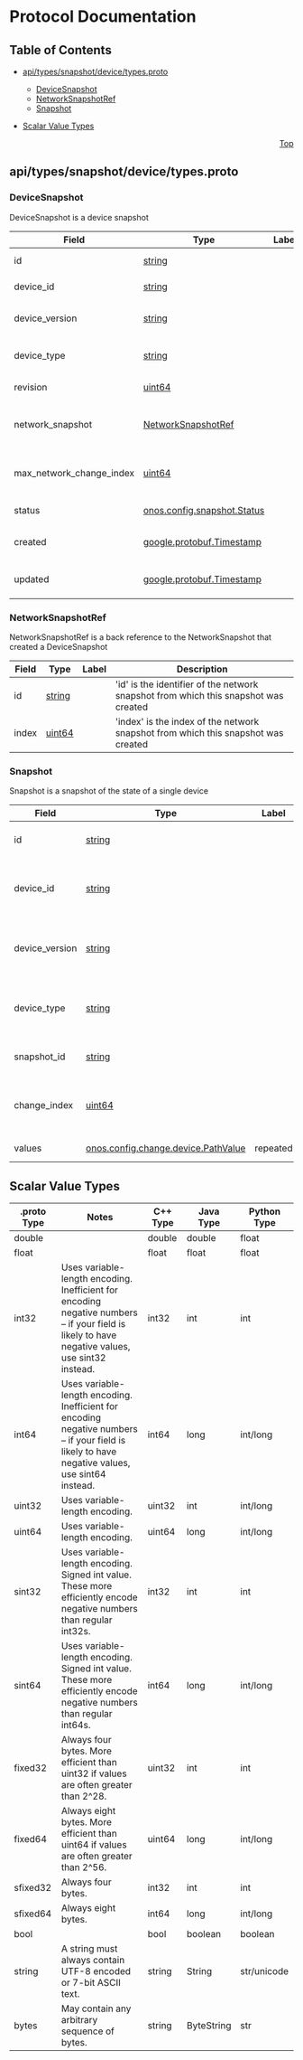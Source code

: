 # Protocol Documentation
<a name="top"></a>

## Table of Contents

- [api/types/snapshot/device/types.proto](#api/types/snapshot/device/types.proto)
    - [DeviceSnapshot](#onos.config.snapshot.device.DeviceSnapshot)
    - [NetworkSnapshotRef](#onos.config.snapshot.device.NetworkSnapshotRef)
    - [Snapshot](#onos.config.snapshot.device.Snapshot)
  
  
  
  

- [Scalar Value Types](#scalar-value-types)



<a name="api/types/snapshot/device/types.proto"></a>
<p align="right"><a href="#top">Top</a></p>

## api/types/snapshot/device/types.proto



<a name="onos.config.snapshot.device.DeviceSnapshot"></a>

### DeviceSnapshot
DeviceSnapshot is a device snapshot


| Field | Type | Label | Description |
| ----- | ---- | ----- | ----------- |
| id | [string](#string) |  | &#39;id&#39; is the unique snapshot identifier |
| device_id | [string](#string) |  | &#39;device_id&#39; is the device to which the snapshot applies |
| device_version | [string](#string) |  | &#39;device_version&#39; is the version to which the snapshot applies |
| device_type | [string](#string) |  | &#39;device_type&#39; is an optional device type to which to apply this change |
| revision | [uint64](#uint64) |  | &#39;revision&#39; is the request revision number |
| network_snapshot | [NetworkSnapshotRef](#onos.config.snapshot.device.NetworkSnapshotRef) |  | &#39;network_snapshot&#39; is a reference to the network snapshot from which this snapshot was created |
| max_network_change_index | [uint64](#uint64) |  | &#39;max_network_change_index&#39; is the maximum network change index to be snapshotted for the device |
| status | [onos.config.snapshot.Status](#onos.config.snapshot.Status) |  | &#39;status&#39; is the snapshot status |
| created | [google.protobuf.Timestamp](#google.protobuf.Timestamp) |  | &#39;created&#39; is the time at which the configuration was created |
| updated | [google.protobuf.Timestamp](#google.protobuf.Timestamp) |  | &#39;updated&#39; is the time at which the configuration was last updated |






<a name="onos.config.snapshot.device.NetworkSnapshotRef"></a>

### NetworkSnapshotRef
NetworkSnapshotRef is a back reference to the NetworkSnapshot that created a DeviceSnapshot


| Field | Type | Label | Description |
| ----- | ---- | ----- | ----------- |
| id | [string](#string) |  | &#39;id&#39; is the identifier of the network snapshot from which this snapshot was created |
| index | [uint64](#uint64) |  | &#39;index&#39; is the index of the network snapshot from which this snapshot was created |






<a name="onos.config.snapshot.device.Snapshot"></a>

### Snapshot
Snapshot is a snapshot of the state of a single device


| Field | Type | Label | Description |
| ----- | ---- | ----- | ----------- |
| id | [string](#string) |  | &#39;id&#39; is a unique snapshot identifier |
| device_id | [string](#string) |  | &#39;device_id&#39; is the device to which the snapshot applies |
| device_version | [string](#string) |  | &#39;device_version&#39; is the version to which the snapshot applies |
| device_type | [string](#string) |  | &#39;device_type&#39; is an optional device type to which to apply this change |
| snapshot_id | [string](#string) |  | &#39;snapshot_id&#39; is the ID of the snapshot |
| change_index | [uint64](#uint64) |  | &#39;change_index&#39; is the change index at which the snapshot ended |
| values | [onos.config.change.device.PathValue](#onos.config.change.device.PathValue) | repeated | &#39;values&#39; is a list of values to set |





 

 

 

 



## Scalar Value Types

| .proto Type | Notes | C++ Type | Java Type | Python Type |
| ----------- | ----- | -------- | --------- | ----------- |
| <a name="double" /> double |  | double | double | float |
| <a name="float" /> float |  | float | float | float |
| <a name="int32" /> int32 | Uses variable-length encoding. Inefficient for encoding negative numbers – if your field is likely to have negative values, use sint32 instead. | int32 | int | int |
| <a name="int64" /> int64 | Uses variable-length encoding. Inefficient for encoding negative numbers – if your field is likely to have negative values, use sint64 instead. | int64 | long | int/long |
| <a name="uint32" /> uint32 | Uses variable-length encoding. | uint32 | int | int/long |
| <a name="uint64" /> uint64 | Uses variable-length encoding. | uint64 | long | int/long |
| <a name="sint32" /> sint32 | Uses variable-length encoding. Signed int value. These more efficiently encode negative numbers than regular int32s. | int32 | int | int |
| <a name="sint64" /> sint64 | Uses variable-length encoding. Signed int value. These more efficiently encode negative numbers than regular int64s. | int64 | long | int/long |
| <a name="fixed32" /> fixed32 | Always four bytes. More efficient than uint32 if values are often greater than 2^28. | uint32 | int | int |
| <a name="fixed64" /> fixed64 | Always eight bytes. More efficient than uint64 if values are often greater than 2^56. | uint64 | long | int/long |
| <a name="sfixed32" /> sfixed32 | Always four bytes. | int32 | int | int |
| <a name="sfixed64" /> sfixed64 | Always eight bytes. | int64 | long | int/long |
| <a name="bool" /> bool |  | bool | boolean | boolean |
| <a name="string" /> string | A string must always contain UTF-8 encoded or 7-bit ASCII text. | string | String | str/unicode |
| <a name="bytes" /> bytes | May contain any arbitrary sequence of bytes. | string | ByteString | str |

